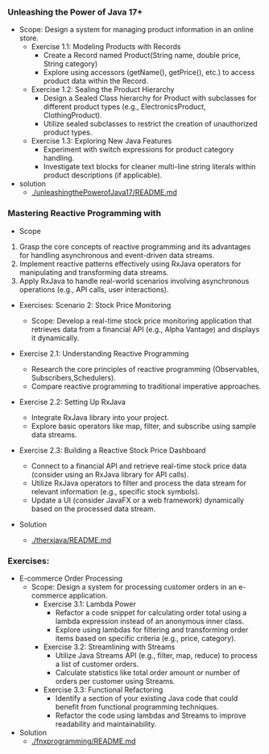 ### Unleashing the Power of Java 17+
-  Scope: Design a system for managing product information in an online store.
    - Exercise 1.1: Modeling Products with Records
        - Create a Record named Product(String name, double price, String category)
        - Explore using accessors (getName(), getPrice(), etc.) to access product data within the Record.
    - Exercise 1.2: Sealing the Product Hierarchy
        - Design a Sealed Class hierarchy for Product with subclasses for different product types (e.g., ElectronicsProduct, ClothingProduct).
        - Utilize sealed subclasses to restrict the creation of unauthorized product types.
    - Exercise 1.3: Exploring New Java Features 
        - Experiment with switch expressions for product category handling.
        - Investigate text blocks for cleaner multi-line string literals within product descriptions (if applicable).
- solution
    - [./unleashingthePowerofJava17/README.md](./unleashingthePowerofJava17/README.md)

### Mastering Reactive Programming with 
- Scope
1. Grasp the core concepts of reactive programming and its advantages for handling 
asynchronous and event-driven data streams.
2. Implement reactive patterns effectively using RxJava operators for manipulating 
and transforming data streams.
3. Apply RxJava to handle real-world scenarios involving asynchronous operations 
(e.g., API calls, user interactions).
- Exercises: Scenario 2: Stock Price Monitoring
    - Scope: Develop a real-time stock price monitoring application that retrieves data from a financial API (e.g., Alpha Vantage) and displays it dynamically.
- Exercise 2.1: Understanding Reactive Programming
    - Research the core principles of reactive programming (Observables, Subscribers,Schedulers).
    - Compare reactive programming to traditional imperative approaches.
- Exercise 2.2: Setting Up RxJava
    - Integrate RxJava library into your project.
    - Explore basic operators like map, filter, and subscribe using sample data streams.
- Exercise 2.3: Building a Reactive Stock Price Dashboard
    - Connect to a financial API and retrieve real-time stock price data (consider using an RxJava library for API calls).
    - Utilize RxJava operators to filter and process the data stream for relevant information (e.g., specific stock symbols).
    - Update a UI (consider JavaFX or a web framework) dynamically based on the processed data stream.

- Solution
    - [./therxjava/README.md](./therxjava/README.md)

### Exercises:
-  E-commerce Order Processing
    - Scope: Design a system for processing customer orders in an e-commerce application.
        - Exercise 3.1: Lambda Power
            - Refactor a code snippet for calculating order total using a lambda expression instead of an anonymous inner class.
            - Explore using lambdas for filtering and transforming order items based on specific criteria (e.g., price, category).
        - Exercise 3.2: Streamlining with Streams
            - Utilize Java Streams API (e.g., filter, map, reduce) to process a list of customer orders.
            - Calculate statistics like total order amount or number of orders per customer using Streams.
        - Exercise 3.3: Functional Refactoring
            - Identify a section of your existing Java code that could benefit from functional programming techniques.
            - Refactor the code using lambdas and Streams to improve readability and maintainability.
- Solution
    - [./fnxprogramming/README.md](./fnxprogramming/README.md)


